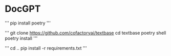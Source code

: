 # DocGPT
 
'''
pip install poetry
'''

'''
git clone https://github.com/cofactoryai/textbase
cd textbase
poetry shell
poetry install
'''

''' 
cd ..
pip install -r requirements.txt
'''


